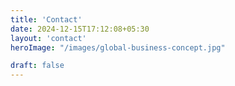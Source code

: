 ```yaml
---
title: 'Contact'
date: 2024-12-15T17:12:08+05:30
layout: 'contact'
heroImage: "/images/global-business-concept.jpg"

draft: false
---
```

